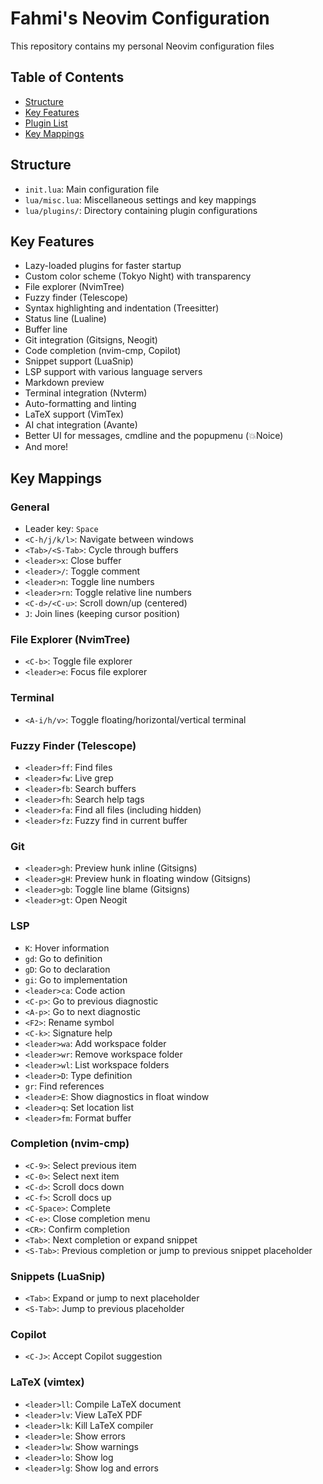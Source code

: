 # Fahmi's Neovim Configuration

This repository contains my personal Neovim configuration files

## Table of Contents

- [Structure](#structure)
- [Key Features](#key-features)
- [Plugin List](#plugin-list)
- [Key Mappings](#key-mappings)

## Structure

- `init.lua`: Main configuration file
- `lua/misc.lua`: Miscellaneous settings and key mappings
- `lua/plugins/`: Directory containing plugin configurations

## Key Features

- Lazy-loaded plugins for faster startup
- Custom color scheme (Tokyo Night) with transparency
- File explorer (NvimTree)
- Fuzzy finder (Telescope)
- Syntax highlighting and indentation (Treesitter)
- Status line (Lualine)
- Buffer line
- Git integration (Gitsigns, Neogit)
- Code completion (nvim-cmp, Copilot)
- Snippet support (LuaSnip)
- LSP support with various language servers
- Markdown preview
- Terminal integration (Nvterm)
- Auto-formatting and linting
- LaTeX support (VimTex)
- AI chat integration (Avante)
- Better UI for messages, cmdline and the popupmenu (💥Noice)
- And more!

## Key Mappings

### General

- Leader key: `Space`
- `<C-h/j/k/l>`: Navigate between windows
- `<Tab>/<S-Tab>`: Cycle through buffers
- `<leader>x`: Close buffer
- `<leader>/`: Toggle comment
- `<leader>n`: Toggle line numbers
- `<leader>rn`: Toggle relative line numbers
- `<C-d>/<C-u>`: Scroll down/up (centered)
- `J`: Join lines (keeping cursor position)

### File Explorer (NvimTree)

- `<C-b>`: Toggle file explorer
- `<leader>e`: Focus file explorer

### Terminal

- `<A-i/h/v>`: Toggle floating/horizontal/vertical terminal

### Fuzzy Finder (Telescope)

- `<leader>ff`: Find files
- `<leader>fw`: Live grep
- `<leader>fb`: Search buffers
- `<leader>fh`: Search help tags
- `<leader>fa`: Find all files (including hidden)
- `<leader>fz`: Fuzzy find in current buffer

### Git

- `<leader>gh`: Preview hunk inline (Gitsigns)
- `<leader>gH`: Preview hunk in floating window (Gitsigns)
- `<leader>gb`: Toggle line blame (Gitsigns)
- `<leader>gt`: Open Neogit

### LSP

- `K`: Hover information
- `gd`: Go to definition
- `gD`: Go to declaration
- `gi`: Go to implementation
- `<leader>ca`: Code action
- `<C-p>`: Go to previous diagnostic
- `<A-p>`: Go to next diagnostic
- `<F2>`: Rename symbol
- `<C-k>`: Signature help
- `<leader>wa`: Add workspace folder
- `<leader>wr`: Remove workspace folder
- `<leader>wl`: List workspace folders
- `<leader>D`: Type definition
- `gr`: Find references
- `<leader>E`: Show diagnostics in float window
- `<leader>q`: Set location list
- `<leader>fm`: Format buffer

### Completion (nvim-cmp)

- `<C-9>`: Select previous item
- `<C-0>`: Select next item
- `<C-d>`: Scroll docs down
- `<C-f>`: Scroll docs up
- `<C-Space>`: Complete
- `<C-e>`: Close completion menu
- `<CR>`: Confirm completion
- `<Tab>`: Next completion or expand snippet
- `<S-Tab>`: Previous completion or jump to previous snippet placeholder

### Snippets (LuaSnip)

- `<Tab>`: Expand or jump to next placeholder
- `<S-Tab>`: Jump to previous placeholder

### Copilot

- `<C-J>`: Accept Copilot suggestion

### LaTeX (vimtex)

- `<leader>ll`: Compile LaTeX document
- `<leader>lv`: View LaTeX PDF
- `<leader>lk`: Kill LaTeX compiler
- `<leader>le`: Show errors
- `<leader>lw`: Show warnings
- `<leader>lo`: Show log
- `<leader>lg`: Show log and errors
